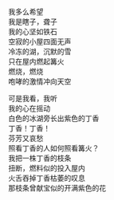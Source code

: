 <p class="has-line-data" data-line-start="2" data-line-end="10">我多么希望<br>
我是瞎子，聋子<br>
我的心坚如铁石<br>
空寂的小屋四面无声<br>
冷冻的湖，沉默的雪<br>
只在屋内燃起篝火<br>
燃烧，燃烧<br>
咆哮的激情冲向天空</p>
<p class="has-line-data" data-line-start="11" data-line-end="24">可是我看，我听<br>
我的心在摇动<br>
白色的冰湖旁长出紫色的丁香<br>
丁香！丁香！<br>
芬芳又哀愁<br>
照看丁香的人如何照看篝火？<br>
我把一株丁香的枝条<br>
扭断，燃料似的投入屋内<br>
火舌吞掉丁香枯萎的叹息<br>
那枝条曾献宝似的开满紫色的花</p>

